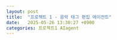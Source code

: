 ```yaml
---
layout: post
title:  "프로젝트 1 - 음악 태그 편집 에이전트"
date:   2025-05-26 13:30:27 +0900
categories: 프로젝트1 AIagent
---
```

